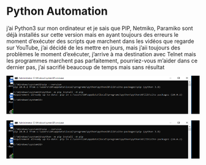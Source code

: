 # Python Automation


j’ai Python3 sur mon ordinateur et je sais que PIP, Netmiko, Paramiko sont déjà installés sur cette version mais en ayant toujours des erreurs le moment d’exécuter des scripts que marchent dans les vidéos que regarde sur YouTube, j’ai décidé de les mettre en jours, mais j’aii toujours des problèmes le moment d’exécuter, j’arrive à ma destination avec Telnet mais les programmes marchent pas parfaitement, pourriez-vous m’aider dans ce dernier pas, j’ai sacrifié beaucoup de temps mais sans résultat


<img src="images/Picture1.png" width="974" heigth="193"></img>

<img src="images/Picture2.png" width="974" heigth="193"></img>

